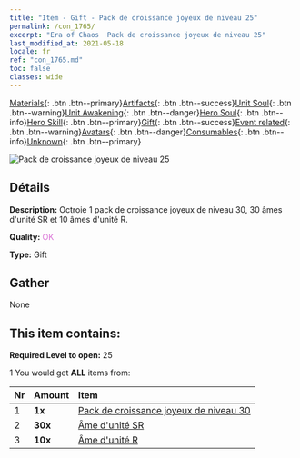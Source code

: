 ```yaml
---
title: "Item - Gift - Pack de croissance joyeux de niveau 25"
permalink: /con_1765/
excerpt: "Era of Chaos  Pack de croissance joyeux de niveau 25"
last_modified_at: 2021-05-18
locale: fr
ref: "con_1765.md"
toc: false
classes: wide
---
```

 [Materials](/ItemsFR/){: .btn .btn--primary}[Artifacts](/ItemsFR/Artifacts/){: .btn .btn--success}[Unit Soul](/ItemsFR/UnitSoul/){: .btn .btn--warning}[Unit Awakening](/ItemsFR/UnitAwakening/){: .btn .btn--danger}[Hero Soul](/ItemsFR/HeroSoul/){: .btn .btn--info}[Hero Skill](/ItemsFR/HeroSkill/){: .btn .btn--primary}[Gift](/ItemsFR/Gift/){: .btn .btn--success}[Event related](/ItemsFR/Events/){: .btn .btn--warning}[Avatars](/ItemsFR/Avatars/){: .btn .btn--danger}[Consumables](/ItemsFR/Consumables/){: .btn .btn--info}[Unknown](/ItemsFR/Unknown/){: .btn .btn--primary}

 ![Pack de croissance joyeux de niveau 25](/images/t/i_907219.png)

## Détails
 **Description:** Octroie 1 pack de croissance joyeux de niveau 30, 30 âmes d'unité SR et 10 âmes d'unité R.

 **Quality:** <span style="color: #DA70D6">OK</span>

 **Type:** Gift

## Gather

  None

## This item contains:

 **Required Level to open:** 25

 1 You would get **ALL** items  from:

  | Nr | Amount |     Item    |
  |:---|:-------|:------------|
  | 1 |  **1x** | [Pack de croissance joyeux de niveau 30](/ItemsFR/con_1766/) |  | 
  | 2 |  **30x** | [Âme d'unité SR](/ItemsFR/con_534/) |  | 
  | 3 |  **10x** | [Âme d'unité R](/ItemsFR/con_533/) |  | 
